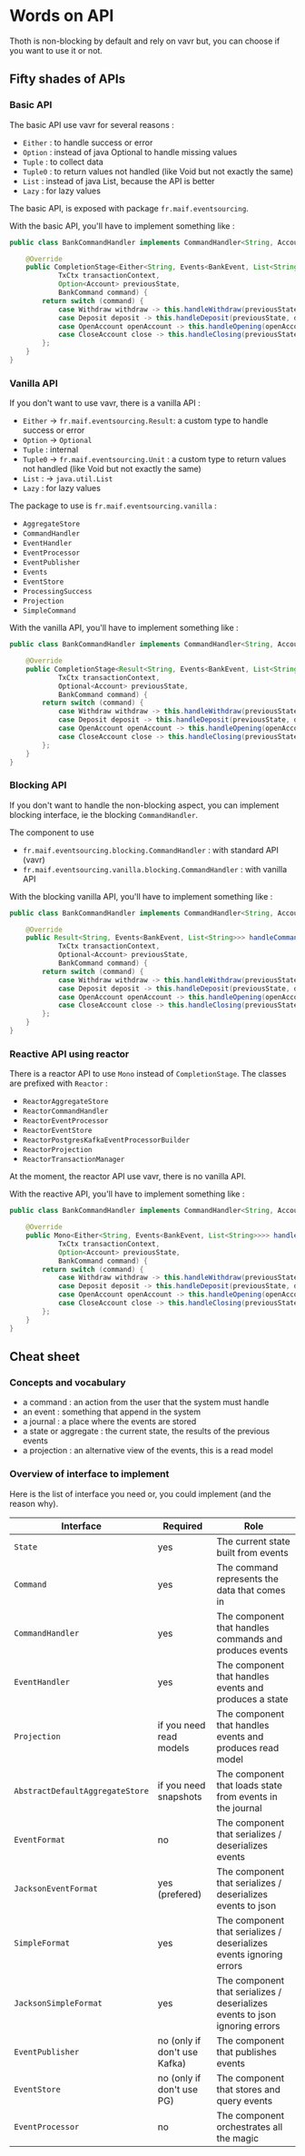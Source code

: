 # Words on API

Thoth is non-blocking by default and rely on vavr but, you can choose if you want to use it or not.

## Fifty shades of APIs

### Basic API

The basic API use vavr for several reasons :

* `Either` : to handle success or error
* `Option` : instead of java Optional to handle missing values
* `Tuple` : to collect data
* `Tuple0` : to return values not handled (like Void but not exactly the same)
* `List` : instead of java List, because the API is better
* `Lazy` : for lazy values

The basic API, is exposed with package `fr.maif.eventsourcing`.

With the basic API, you'll have to implement something like :

```java
public class BankCommandHandler implements CommandHandler<String, Account, BankCommand, BankEvent, List<String>, TxCtx> {

    @Override
    public CompletionStage<Either<String, Events<BankEvent, List<String>>>> handleCommand(
            TxCtx transactionContext,
            Option<Account> previousState,
            BankCommand command) {
        return switch (command) {
            case Withdraw withdraw -> this.handleWithdraw(previousState, withdraw);
            case Deposit deposit -> this.handleDeposit(previousState, deposit);
            case OpenAccount openAccount -> this.handleOpening(openAccount);
            case CloseAccount close -> this.handleClosing(previousState, close);
        };
    }
}
```

### Vanilla API

If you don't want to use vavr, there is a vanilla API :

* `Either` -> `fr.maif.eventsourcing.Result`: a custom type to handle success or error
* `Option` -> `Optional`
* `Tuple` : internal
* `Tuple0` -> `fr.maif.eventsourcing.Unit` : a custom type to return values not handled (like Void but not exactly the
  same)
* `List` : -> `java.util.List`
* `Lazy` : for lazy values

The package to use is `fr.maif.eventsourcing.vanilla` :

* `AggregateStore`
* `CommandHandler`
* `EventHandler`
* `EventProcessor`
* `EventPublisher`
* `Events`
* `EventStore`
* `ProcessingSuccess`
* `Projection`
* `SimpleCommand`

With the vanilla API, you'll have to implement something like :

```java
public class BankCommandHandler implements CommandHandler<String, Account, BankCommand, BankEvent, List<String>, TxCtx> {

    @Override
    public CompletionStage<Result<String, Events<BankEvent, List<String>>>> handleCommand(
            TxCtx transactionContext,
            Optional<Account> previousState,
            BankCommand command) {
        return switch (command) {
            case Withdraw withdraw -> this.handleWithdraw(previousState, withdraw);
            case Deposit deposit -> this.handleDeposit(previousState, deposit);
            case OpenAccount openAccount -> this.handleOpening(openAccount);
            case CloseAccount close -> this.handleClosing(previousState, close);
        };
    }
}
```

### Blocking API

If you don't want to handle the non-blocking aspect, you can implement blocking interface, ie the blocking `CommandHandler`.

The component to use

* `fr.maif.eventsourcing.blocking.CommandHandler` : with standard API (vavr)
* `fr.maif.eventsourcing.vanilla.blocking.CommandHandler` : with vanilla API

With the blocking vanilla API, you'll have to implement something like :

```java
public class BankCommandHandler implements CommandHandler<String, Account, BankCommand, BankEvent, List<String>, TxCtx> {

    @Override
    public Result<String, Events<BankEvent, List<String>>> handleCommand(
            TxCtx transactionContext,
            Optional<Account> previousState,
            BankCommand command) {
        return switch (command) {
            case Withdraw withdraw -> this.handleWithdraw(previousState, withdraw);
            case Deposit deposit -> this.handleDeposit(previousState, deposit);
            case OpenAccount openAccount -> this.handleOpening(openAccount);
            case CloseAccount close -> this.handleClosing(previousState, close);
        };
    }
}
```

### Reactive API using reactor

There is a reactor API to use `Mono` instead of `CompletionStage`. The classes are prefixed with `Reactor` :

* `ReactorAggregateStore`
* `ReactorCommandHandler`
* `ReactorEventProcessor`
* `ReactorEventStore`
* `ReactorPostgresKafkaEventProcessorBuilder`
* `ReactorProjection`
* `ReactorTransactionManager`

At the moment, the reactor API use vavr, there is no vanilla API.

With the reactive API, you'll have to implement something like :

```java
public class BankCommandHandler implements CommandHandler<String, Account, BankCommand, BankEvent, List<String>, TxCtx> {

    @Override
    public Mono<Either<String, Events<BankEvent, List<String>>>> handleCommand(
            TxCtx transactionContext,
            Option<Account> previousState,
            BankCommand command) {
        return switch (command) {
            case Withdraw withdraw -> this.handleWithdraw(previousState, withdraw);
            case Deposit deposit -> this.handleDeposit(previousState, deposit);
            case OpenAccount openAccount -> this.handleOpening(openAccount);
            case CloseAccount close -> this.handleClosing(previousState, close);
        };
    }
}
```

## Cheat sheet

### Concepts and vocabulary

* a command : an action from the user that the system must handle
* an event : something that append in the system
* a journal : a place where the events are stored
* a state or aggregate : the current state, the results of the previous events
* a projection : an alternative view of the events, this is a read model

### Overview of interface to implement

Here is the list of interface you need or, you could implement (and the reason why).

| Interface                       | Required                     | Role                                                                        |
|---------------------------------|------------------------------|-----------------------------------------------------------------------------|
| `State`                         | yes                          | The current state built from events                                         |
| `Command`                       | yes                          | The command represents the data that comes in                               |
| `CommandHandler`                | yes                          | The component that handles commands and produces events                     |
| `EventHandler`                  | yes                          | The component that handles events and produces a state                      |
| `Projection`                    | if you need read models      | The component that handles events and produces read model                   |
| `AbstractDefaultAggregateStore` | if you need snapshots        | The component that loads state from events in the journal                   |
| `EventFormat`                   | no                           | The component that serializes / deserializes events                         |
| `JacksonEventFormat`            | yes (prefered)               | The component that serializes / deserializes events to json                 |
| `SimpleFormat`                  | yes                          | The component that serializes / deserializes events ignoring errors         |
| `JacksonSimpleFormat`           | yes                          | The component that serializes / deserializes events to json ignoring errors |
| `EventPublisher`                | no (only if don't use Kafka) | The component that publishes events                                         |
| `EventStore`                    | no (only if don't use PG)    | The component that stores and query events                                  |
| `EventProcessor`                | no                           | The component orchestrates all the magic                                    |
